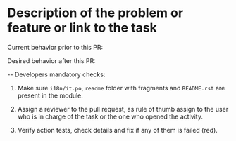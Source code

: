 # Description of the problem or feature or link to the task

Current behavior prior to this PR:

Desired behavior after this PR:

-- Developers mandatory checks:

1. Make sure `i18n/it.po`, `readme` folder with fragments and `README.rst` are present
   in the module.

2. Assign a reviewer to the pull request, as rule of thumb assign to the user who is in
   charge of the task or the one who opened the activity.

3. Verify action tests, check details and fix if any of them is failed (red).
